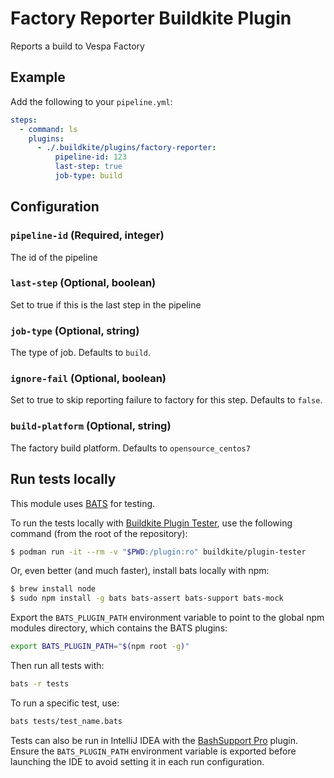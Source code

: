 # Factory Reporter Buildkite Plugin
Reports a build to Vespa Factory

## Example

Add the following to your `pipeline.yml`:

```yml
steps:
  - command: ls
    plugins:
      - ./.buildkite/plugins/factory-reporter:
          pipeline-id: 123
          last-step: true
          job-type: build

```

## Configuration

### `pipeline-id` (Required, integer)

The id of the pipeline

### `last-step` (Optional, boolean)

Set to true if this is the last step in the pipeline

### `job-type` (Optional, string)

The type of job. Defaults to `build`.

### `ignore-fail` (Optional, boolean)

Set to true to skip reporting failure to factory for this step. Defaults to `false`.

### `build-platform` (Optional, string)

The factory build platform. Defaults to `opensource_centos7`

## Run tests locally
This module uses [BATS](https://bats-core.readthedocs.io/en/stable/) for testing.

To run the tests locally with  [Buildkite Plugin Tester](https://buildkite.com/docs/pipelines/integrations/plugins/writing#step-5-add-a-test),
use the following command (from the root of the repository):
```bash
$ podman run -it --rm -v "$PWD:/plugin:ro" buildkite/plugin-tester
```
Or, even better (and much faster), install bats locally with npm:
```bash
$ brew install node
$ sudo npm install -g bats bats-assert bats-support bats-mock
```
Export the `BATS_PLUGIN_PATH` environment variable to point to the global npm modules directory, which contains the BATS plugins:
```bash
export BATS_PLUGIN_PATH="$(npm root -g)"
```
Then run all tests with:
```bash
bats -r tests
```
To run a specific test, use:
```bash
bats tests/test_name.bats
```
Tests can also be run in IntelliJ IDEA with the [BashSupport Pro](https://plugins.jetbrains.com/plugin/13841-bashsupport-pro)
plugin. Ensure the `BATS_PLUGIN_PATH` environment variable is exported before launching the IDE
to avoid setting it in each run configuration.

